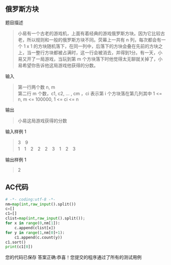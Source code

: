 ## 俄罗斯方块

题目描述
> 小易有一个古老的游戏机，上面有着经典的游戏俄罗斯方块。因为它比较古老，所以规则和一般的俄罗斯方块不同。荧幕上一共有 n 列，每次都会有一个 1 x 1 的方块随机落下，在同一列中，后落下的方块会叠在先前的方块之上，当一整行方块都被占满时，这一行会被消去，并得到1分。有一天，小易又开了一局游戏，当玩到第 m 个方块落下时他觉得太无聊就关掉了，小易希望你告诉他这局游戏他获得的分数。

输入
> 第一行两个数 n, m   
> 第二行 m 个数，c1, c2, ... , cm ，ci 表示第 i 个方块落在第几列其中 1 <= n, m <= 100000, 1 <= ci <= n

输出
> 小易这局游戏获得的分数

输入样例 1 
>3　9  
1　1　2　2　2　3　1　2　3

输出样例 1
>2

## AC代码

```python
# -*- coding:utf-8 -*-
nm=map(int,raw_input().split())
c=[]
c1=[]
clist=map(int,raw_input().split());
for x in range(0,nm[1]):
    c.append(clist[x])
for y in range(1,nm[0]+1):
    c1.append(c.count(y))
c1.sort()
print(c1[0])
```

您的代码已保存
答案正确:恭喜！您提交的程序通过了所有的测试用例